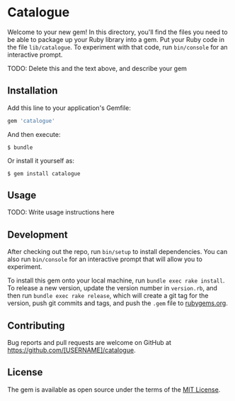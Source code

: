 # Catalogue

Welcome to your new gem! In this directory, you'll find the files you need to be able to package up your Ruby library into a gem. Put your Ruby code in the file `lib/catalogue`. To experiment with that code, run `bin/console` for an interactive prompt.

TODO: Delete this and the text above, and describe your gem

## Installation

Add this line to your application's Gemfile:

```ruby
gem 'catalogue'
```

And then execute:

    $ bundle

Or install it yourself as:

    $ gem install catalogue

## Usage

TODO: Write usage instructions here

## Development

After checking out the repo, run `bin/setup` to install dependencies. You can also run `bin/console` for an interactive prompt that will allow you to experiment.

To install this gem onto your local machine, run `bundle exec rake install`. To release a new version, update the version number in `version.rb`, and then run `bundle exec rake release`, which will create a git tag for the version, push git commits and tags, and push the `.gem` file to [rubygems.org](https://rubygems.org).

## Contributing

Bug reports and pull requests are welcome on GitHub at https://github.com/[USERNAME]/catalogue.

## License

The gem is available as open source under the terms of the [MIT License](http://opensource.org/licenses/MIT).
